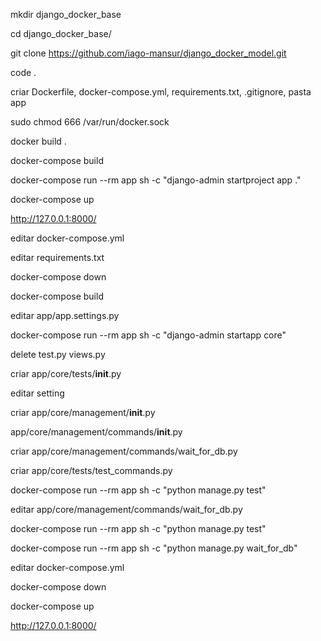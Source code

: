 mkdir django_docker_base

cd django_docker_base/

git clone https://github.com/iago-mansur/django_docker_model.git

code .

criar Dockerfile, docker-compose.yml, requirements.txt, .gitignore, pasta app

sudo chmod 666 /var/run/docker.sock

docker build .

docker-compose build

docker-compose run --rm app sh -c "django-admin startproject app ."

docker-compose up

http://127.0.0.1:8000/

editar docker-compose.yml

editar requirements.txt

docker-compose down

docker-compose build

editar app/app.settings.py

docker-compose run --rm app sh -c "django-admin startapp core"

delete test.py views.py 

criar app/core/tests/__init__.py

editar setting

criar app/core/management/__init__.py

app/core/management/commands/__init__.py

criar app/core/management/commands/wait_for_db.py

criar app/core/tests/test_commands.py

docker-compose run --rm app sh -c "python manage.py test"

editar app/core/management/commands/wait_for_db.py

docker-compose run --rm app sh -c "python manage.py test"

docker-compose run --rm app sh -c "python manage.py wait_for_db"

editar docker-compose.yml

docker-compose down

docker-compose up

http://127.0.0.1:8000/